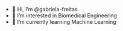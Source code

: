 - 👋 Hi, I’m @gabriela-freitas
- 👀 I’m interested in Biomedical Engineering 
- 🌱 I’m currently learning Machine Learning


